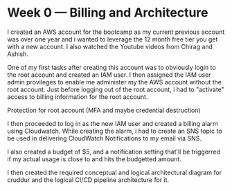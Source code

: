 # Week 0 — Billing and Architecture

I created an AWS account for the bootcamp as my current previous account was over one year and i wanted to leverage the 12 month free tier you get with a new account. I also watched the Youtube videos from Chirag and Ashish.

One of my first tasks after creating this account was to obviously login to the root account and created an IAM user. I then assigned the IAM user admin provileges to enable me administer my the AWS account without the root account. Just before logging out of the root account, i had to "activate" access to billing information for the root account.


Protection for root account (MFA and maybe credential destruction)

I then proceeded to log in as the new IAM user and created a billing alarm using Cloudwatch. While creating the alarm, i had to create an SNS topic to be used in delivering CloudWatch Notifications to my email via SNS.

I also created a budget of $5, and a notification setting that'll be triggerred if my actual usage is close to and hits the budgetted amount.


I then created the required conceptual and logical architectural diagram for cruddur and the logical CI/CD pipeline architecture for it.


